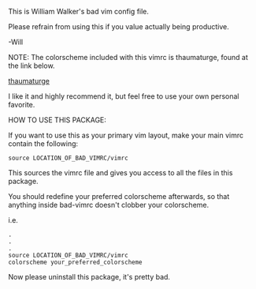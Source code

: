 This is William Walker's bad vim config file.

Please refrain from using this if you value actually being productive.

-Will


NOTE:
The colorscheme included with this vimrc is thaumaturge, found at the link below.

[thaumaturge](https://github.com/baines/vim-colorscheme-thaumaturge)

I like it and highly recommend it, but feel free to use your own personal favorite.


HOW TO USE THIS PACKAGE:

If you want to use this as your primary vim layout, make your
	main vimrc contain the following:

~~~vim
source LOCATION_OF_BAD_VIMRC/vimrc
~~~

This sources the vimrc file and gives you access to all the files in this package.

You should redefine your preferred colorscheme afterwards, so that anything inside
bad-vimrc doesn't clobber your colorscheme.

i.e.

~~~vim
.
.
.
source LOCATION_OF_BAD_VIMRC/vimrc
colorscheme your_preferred_colorscheme
~~~

Now please uninstall this package, it's pretty bad.

